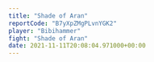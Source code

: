 ```yaml
---
title: "Shade of Aran"
reportCode: "B7yXpZMgPLvnYGK2"
player: "Bibihammer"
fight: "Shade of Aran"
date: 2021-11-11T20:08:04.971000+00:00
---
```

